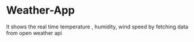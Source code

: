 # Weather-App
It shows the real time temperature , humidity, wind speed by fetching data from open weather api 
